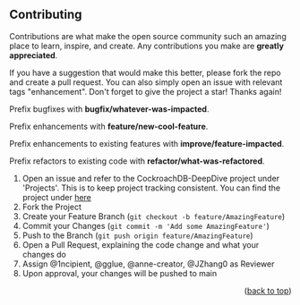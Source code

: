 <a name="readme-top"></a>
<!-- CONTRIBUTING -->
## Contributing

Contributions are what make the open source community such an amazing place to learn, inspire, and create. Any contributions you make are **greatly appreciated**.

If you have a suggestion that would make this better, please fork the repo and create a pull request. You can also simply open an issue with relevant tags "enhancement".
Don't forget to give the project a star! Thanks again!

Prefix bugfixes with **bugfix/whatever-was-impacted**.

Prefix enhancements with **feature/new-cool-feature**.

Prefix enhancements to existing features with **improve/feature-impacted**.

Prefix refactors to existing code with **refactor/what-was-refactored**.

1. Open an issue and refer to the CockroachDB-DeepDive project under 'Projects'. This is to keep project tracking consistent. You can find the project under [here](https://github.com/1ncipient?tab=projects)
2. Fork the Project
3. Create your Feature Branch (`git checkout -b feature/AmazingFeature`)
4. Commit your Changes (`git commit -m 'Add some AmazingFeature'`)
5. Push to the Branch (`git push origin feature/AmazingFeature`)
6. Open a Pull Request, explaining the code change and what your changes do
7. Assign @1ncipient, @gglue, @anne-creator, @JZhang0 as Reviewer
8. Upon approval, your changes will be pushed to main


<p align="right">(<a href="#readme-top">back to top</a>)</p>

